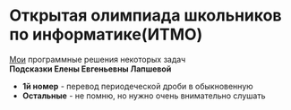 # Открытая олимпиада школьников по информатике(ИТМО)
[Мои](https://github.com/KsardasY) программные решения некоторых задач  
**Подсказки Елены Евгеньевны Лапшевой**
- **1й номер** - перевод периодеческой дроби в обыкновенную  
- **Остальные** - не помню, но нужно очень внимательно слушать
